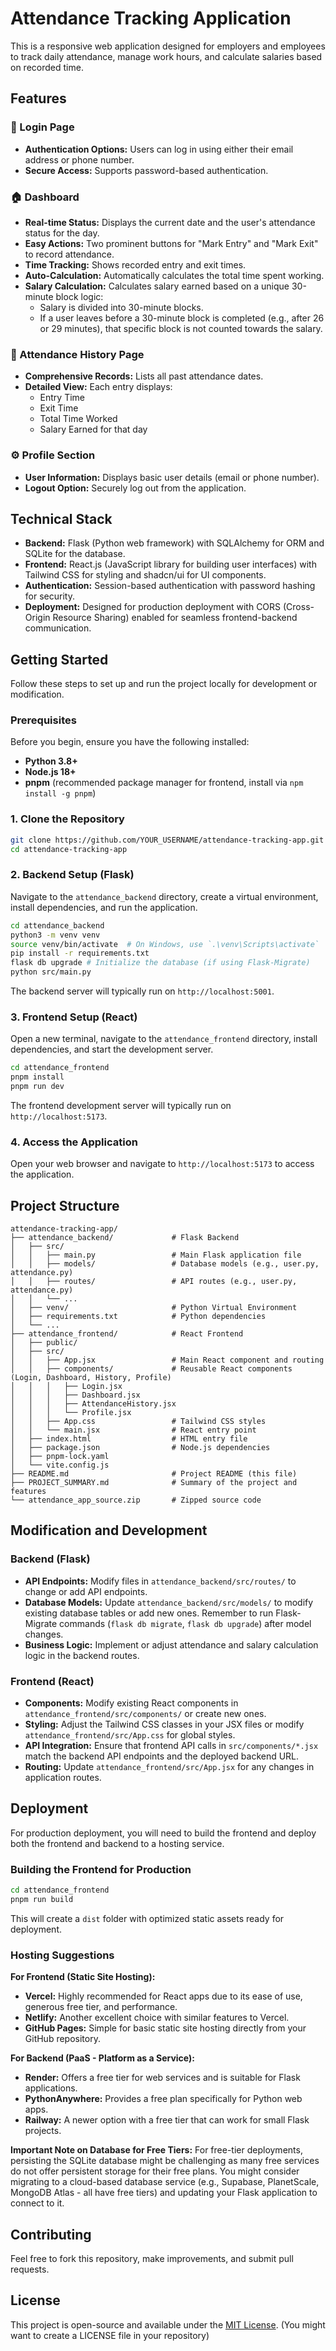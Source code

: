 # Attendance Tracking Application

This is a responsive web application designed for employers and employees to track daily attendance, manage work hours, and calculate salaries based on recorded time.

## Features

### 🔐 Login Page
-   **Authentication Options:** Users can log in using either their email address or phone number.
-   **Secure Access:** Supports password-based authentication.

### 🏠 Dashboard
-   **Real-time Status:** Displays the current date and the user's attendance status for the day.
-   **Easy Actions:** Two prominent buttons for "Mark Entry" and "Mark Exit" to record attendance.
-   **Time Tracking:** Shows recorded entry and exit times.
-   **Auto-Calculation:** Automatically calculates the total time spent working.
-   **Salary Calculation:** Calculates salary earned based on a unique 30-minute block logic:
    -   Salary is divided into 30-minute blocks.
    -   If a user leaves before a 30-minute block is completed (e.g., after 26 or 29 minutes), that specific block is not counted towards the salary.

### 📅 Attendance History Page
-   **Comprehensive Records:** Lists all past attendance dates.
-   **Detailed View:** Each entry displays:
    -   Entry Time
    -   Exit Time
    -   Total Time Worked
    -   Salary Earned for that day

### ⚙️ Profile Section
-   **User Information:** Displays basic user details (email or phone number).
-   **Logout Option:** Securely log out from the application.

## Technical Stack

-   **Backend:** Flask (Python web framework) with SQLAlchemy for ORM and SQLite for the database.
-   **Frontend:** React.js (JavaScript library for building user interfaces) with Tailwind CSS for styling and shadcn/ui for UI components.
-   **Authentication:** Session-based authentication with password hashing for security.
-   **Deployment:** Designed for production deployment with CORS (Cross-Origin Resource Sharing) enabled for seamless frontend-backend communication.

## Getting Started

Follow these steps to set up and run the project locally for development or modification.

### Prerequisites

Before you begin, ensure you have the following installed:

-   **Python 3.8+**
-   **Node.js 18+**
-   **pnpm** (recommended package manager for frontend, install via `npm install -g pnpm`)

### 1. Clone the Repository

```bash
git clone https://github.com/YOUR_USERNAME/attendance-tracking-app.git
cd attendance-tracking-app
```

### 2. Backend Setup (Flask)

Navigate to the `attendance_backend` directory, create a virtual environment, install dependencies, and run the application.

```bash
cd attendance_backend
python3 -m venv venv
source venv/bin/activate  # On Windows, use `.\venv\Scripts\activate`
pip install -r requirements.txt
flask db upgrade # Initialize the database (if using Flask-Migrate)
python src/main.py
```

The backend server will typically run on `http://localhost:5001`.

### 3. Frontend Setup (React)

Open a new terminal, navigate to the `attendance_frontend` directory, install dependencies, and start the development server.

```bash
cd attendance_frontend
pnpm install
pnpm run dev
```

The frontend development server will typically run on `http://localhost:5173`.

### 4. Access the Application

Open your web browser and navigate to `http://localhost:5173` to access the application.

## Project Structure

```
attendance-tracking-app/
├── attendance_backend/             # Flask Backend
│   ├── src/
│   │   ├── main.py                 # Main Flask application file
│   │   ├── models/                 # Database models (e.g., user.py, attendance.py)
│   │   ├── routes/                 # API routes (e.g., user.py, attendance.py)
│   │   └── ...
│   ├── venv/                       # Python Virtual Environment
│   ├── requirements.txt            # Python dependencies
│   └── ...
├── attendance_frontend/            # React Frontend
│   ├── public/
│   ├── src/
│   │   ├── App.jsx                 # Main React component and routing
│   │   ├── components/             # Reusable React components (Login, Dashboard, History, Profile)
│   │   │   ├── Login.jsx
│   │   │   ├── Dashboard.jsx
│   │   │   ├── AttendanceHistory.jsx
│   │   │   └── Profile.jsx
│   │   ├── App.css                 # Tailwind CSS styles
│   │   └── main.jsx                # React entry point
│   ├── index.html                  # HTML entry file
│   ├── package.json                # Node.js dependencies
│   ├── pnpm-lock.yaml
│   └── vite.config.js
├── README.md                       # Project README (this file)
├── PROJECT_SUMMARY.md              # Summary of the project and features
└── attendance_app_source.zip       # Zipped source code
```

## Modification and Development

### Backend (Flask)

-   **API Endpoints:** Modify files in `attendance_backend/src/routes/` to change or add API endpoints.
-   **Database Models:** Update `attendance_backend/src/models/` to modify existing database tables or add new ones. Remember to run Flask-Migrate commands (`flask db migrate`, `flask db upgrade`) after model changes.
-   **Business Logic:** Implement or adjust attendance and salary calculation logic in the backend routes.

### Frontend (React)

-   **Components:** Modify existing React components in `attendance_frontend/src/components/` or create new ones.
-   **Styling:** Adjust the Tailwind CSS classes in your JSX files or modify `attendance_frontend/src/App.css` for global styles.
-   **API Integration:** Ensure that frontend API calls in `src/components/*.jsx` match the backend API endpoints and the deployed backend URL.
-   **Routing:** Update `attendance_frontend/src/App.jsx` for any changes in application routes.

## Deployment

For production deployment, you will need to build the frontend and deploy both the frontend and backend to a hosting service.

### Building the Frontend for Production

```bash
cd attendance_frontend
pnpm run build
```

This will create a `dist` folder with optimized static assets ready for deployment.

### Hosting Suggestions

**For Frontend (Static Site Hosting):**
-   **Vercel:** Highly recommended for React apps due to its ease of use, generous free tier, and performance.
-   **Netlify:** Another excellent choice with similar features to Vercel.
-   **GitHub Pages:** Simple for basic static site hosting directly from your GitHub repository.

**For Backend (PaaS - Platform as a Service):**
-   **Render:** Offers a free tier for web services and is suitable for Flask applications.
-   **PythonAnywhere:** Provides a free plan specifically for Python web apps.
-   **Railway:** A newer option with a free tier that can work for small Flask projects.

**Important Note on Database for Free Tiers:**
For free-tier deployments, persisting the SQLite database might be challenging as many free services do not offer persistent storage for their free plans. You might consider migrating to a cloud-based database service (e.g., Supabase, PlanetScale, MongoDB Atlas - all have free tiers) and updating your Flask application to connect to it.

## Contributing

Feel free to fork this repository, make improvements, and submit pull requests.

## License

This project is open-source and available under the [MIT License](LICENSE). (You might want to create a LICENSE file in your repository)


